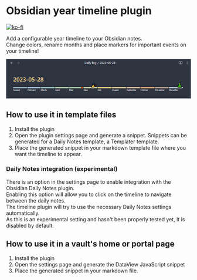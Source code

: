 # Obsidian year timeline plugin

[![ko-fi](https://ko-fi.com/img/githubbutton_sm.svg)](https://ko-fi.com/P5P2GIRD6)

Add a configurable year timeline to your Obsidian notes.  
Change colors, rename months and place markers for important events on your timeline!

![](images/screenshot.png)

## How to use it in template files
1. Install the plugin
2. Open the plugin settings page and generate a snippet.
   Snippets can be generated for a Daily Notes template, a Templater template.
3. Place the generated snippet in your markdown template file where you want the timeline to appear.

### Daily Notes integration (experimental)
There is an option in the settings page to enable integration with the Obsidian Daily Notes plugin.  
Enabling this option will allow you to click on the timeline to navigate between the daily notes.  
The timeline plugin will try to use the necessary Daily Notes settings automatically.  
As this is an experimental setting and hasn't been properly tested yet, it is disabled by default.

## How to use it in a vault's home or portal page
1. Install the plugin
2. Open the settings page and generate the DataView JavaScript snippet
3. Place the generated snippet in your markdown file.

